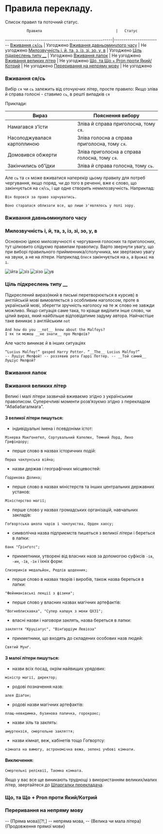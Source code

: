 # Правила перекладу.

Список правил та поточний статус.

              Правила                                  |   Статус
-------------------------------------------------------|------------------------
[Вживання ```ся```/```сь```](#sjasj)                   | Узгоджено
[Вживання давньоминулого часу](#pastperfect)           | Не узгоджено
[Милозвучність і, й, та, з, із, зі, зо, у, в](#ijtaz)  | Узгоджено
[Ціль підкреслень типу __](#underscores)               | Узгоджено
[Вживання лапок](#lapky)                               | Не узгоджено
[Вживання великих літер](#capitalletters)              | Не узгоджено
[Що, та Що + Pron проти Який/Котрий](#pron)            | Не узгоджено
[Переривання на непряму мову](#indirectspeech)         | Не узгоджено

<a name="sjasj"></a>
### Вживання ся/сь 

Вибір ```ся``` чи ```сь``` залежить від оточуючих літер, просте правило: Якщо зліва й справа голосні - ставимо ```сь```, в решті випадків ```ся```

Приклади:

Вираз                         | Пояснення вибору
------------------------------|-------------------------------------------
Намагався з'їсти              | Зліва й справа приголосна, тому ```ся```.
Насолоджувалася картоплиною   | Зліва голосна а справа приголосна, тому ```ся```.
Домовився обжерти             | Зліва приголосна а справа голосна, тому ```ся```.
Закінчились об'їдки           | Зліва й справа голосна, тому ```сь```.


Але ```сь``` та ```ся``` може вживатися наперекір цьому правилу для потреб чергування, якщо поряд, чи до того в реченні, вже є слово, що закінчується на ```ся```/```сь```, і ще одне створить немилозвучність. Наприклад:
```
Він боровся за право харчуватись.
```
```
Воно старалася облизати все, що лише з'являлось у полі зору.
```

<a name="pastperfect"></a>
### Вживання давньоминулого часу 

<a name="ijtaz"></a>
### Милозвучність і, й, та, з, із, зі, зо, у, в 

Основною ідеєю милозвучності є чергування голосних та приголосних, тут цілковито слідуємо правилам правопису. Варто звернути увагу, що при виборі правильного прийменника/сполучника, ми звертаємо увагу на звуки, а не на літери. Наприклад ```Олеся```  закінчується на ```а```, а ```Врожаї``` на ```і```.

![ійта](https://ukr-mova.in.ua/assets/uploads/images/Mova_149.png)
![зіз](https://ukr-mova.in.ua/assets/uploads/images/Mova_290.png)
![зізо](https://ukr-mova.in.ua/assets/uploads/images/Mova_291.png)
![ув](https://ukr-mova.in.ua/assets/uploads/images/Mova_134.png)

<a name="underscores"></a>
### Ціль підкреслень типу __ 

Підкреслений вираз(який в письмі перетворюється в курсив) в англійській мові вимовляється з особливим наголосом, проте в українській мові, зберегти зручність наголосу на те ж слово не завжди можливо. Якщо ситуація саме така, то краще виділити інше слово, чи цілий вираз, який найбільше відповідатиме задуму автора. Найчастіше таке виникає з англійським ```not```
```
And how do you __not__ know about the Malfoys?
І як ти можеш __не знати__ про Мелфоїв?
```
Але часто виникає й в інших ситуаціях
```
“Lucius Malfoy!” gasped Harry Potter. “__The__ Lucius Malfoy?”
-- Луціус Мелфой! -- роззявив рота Гаррі Поттер. -- __Той самий__ Луціус Мелфой?
```

<a name="lapky"></a>
### Вживання лапок

<a name="capitalletters"></a>
### Вживання великих літер

Великі і малі літери зазвичай вживаємо згідно з українським правописом. Суперечливі моменти розв’язуємо згідно з перекладом "Абабабагалмага".

#### З великої літери пишуться:

+ індивідуальні імена і псевдоніми істот:
```
Мінерва Макґонеґел, Сортувальний Капелюх, Темний Лорд, Лихо Ґрифіндору;
```
+ перше слово в назвах історичних подій:
```
Перша чаклунська війна;
```
+ назви держав і географічних місцевостей:
```
Ґодрикова Долина;
```
+ перше слово в назвах міністерств та інших центральних державних установ:
```
Міністерство магії;
```
+ перше слово у назвах громадських організацій, навчальних закладів:
```
Гоґвортська школа чарів і чаклунства, Орден хаосу;
```
+ символічна назва підприємств пишеться з великої літери і береться в лапки:
```
банк "Ґрінґотс";
```
+ прикметники, утворені від власних назв за допомогою суфіксів ```-ів```, ```-ин```, ```-їв```, ```-їн``` і їхніх форм:
```
Слизеринів медальйон, Редлів щоденник;
```
+ перше слово в назвах творів і виробів, також назва береться в лапки:
```
"Фейнманівські лекції з фізики";
```
+ перше слово у власних назвах магічних артефактів:
```
"Вогнеблискавка", "Супер капшук з моки QX31";
```
+ власні назви і наговори заклять, назва береться в лапки:
```
закляття "Круціатус", "Вінґардіум Левіоза"
```
+ прикметники, що входять до складених особових назв людей:
```
Святий Мунґ.
```
#### З малої літери пишуться:

+ назви всіх посад, окрім найвищих урядових:
```
міністр магії, директор;
```
+ родові позначення назв:
```
алея Діаґон;
```
+ родові назви магічних артефактів:
```
плащ-невидимка, бузинова паличка, горокракс;
```
+ назви зіль та заклять: 
```
амуртензія, смертельне закляття;
```
+ назви кімнат, веж, кабінетів тощо Гоґвортсу:
```
кімната на вимогу, астрономічна вежа, зелені учбові кімнати.
```
#### Виключення: 
```
Смертельні реліквії, Таємна кімната.
```

Якщо у вас все ще виникають труднощі з використанням великих/малих літер, звертайтеся до [Шпаргалки перекладача](https://github.com/hpimr/hpimr/wiki/Шпаргалка-перекладача).

<a name="pron"></a>
### Що, та Що + Pron проти Який/Котрий

<a name="indirectspeech"></a>
### Переривання на непряму мову

-- {Пряма мова}[?!,] -- непряма мова, -- {Велика чи мала літера}{Продовження прямої мови}